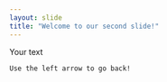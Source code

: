 ```yaml
---
layout: slide
title: "Welcome to our second slide!"
---
```

Your text
```"mewo"
Use the left arrow to go back!
